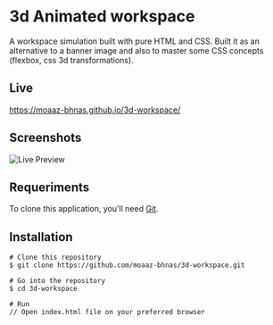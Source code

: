 # 3d Animated workspace
A workspace simulation built with pure HTML and CSS. Built it as an alternative to a banner image and also to master some CSS concepts (flexbox, css 3d transformations). 

## Live
https://moaaz-bhnas.github.io/3d-workspace/
 
## Screenshots
![Live Preview](https://media.giphy.com/media/8FVav8RhJ9GJzIapDc/giphy.gif)

## Requeriments
To clone this application, you'll need [Git](https://git-scm.com/).

## Installation
```
# Clone this repository
$ git clone https://github.com/moaaz-bhnas/3d-workspace.git

# Go into the repository
$ cd 3d-workspace

# Run
// Open index.html file on your preferred browser
```
